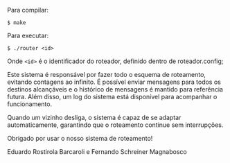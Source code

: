 Para compilar:

    $ make

Para executar:

    $ ./router <id>

Onde `<id>` é o identificador do roteador, definido dentro de roteador.config;

Este sistema é responsável por fazer todo o esquema de roteamento, evitando contagens ao infinito. É possível enviar mensagens para todos os destinos alcançáveis e o histórico de mensagens é mantido para referência futura. Além disso, um log do sistema está disponível para acompanhar o funcionamento.

Quando um vizinho desliga, o sistema é capaz de se adaptar automaticamente, garantindo que o roteamento continue sem interrupções.

Obrigado por usar o nosso sistema de roteamento!


Eduardo Rostirola Barcaroli e Fernando Schreiner Magnabosco
